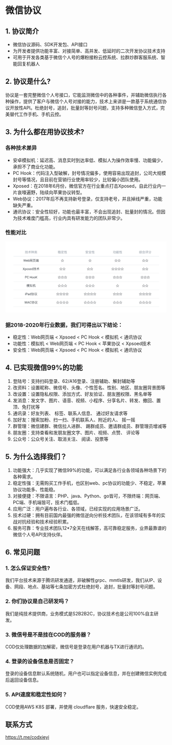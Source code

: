 # 微信协议

## 1. 协议简介

- 微信协议源码、SDK开发包、API接口
- 为开发者提供功能丰富、对接简单、高并发、低延时的二次开发协议技术支持
- 可用于开发各类基于微信个人号的爆粉接粉云控系统、拉群炒群客服系统、智能回复机器人

## 2. 协议是什么?

协议是一套完整微信个人号接口，它能监测微信中的各种事件，并辅助微信执行各种操作，提供了客户与微信个人号对接的能力，技术上来讲是一款基于系统通信协议开放性API。杜绝封号，追封，批量封等封号问题，支持多种微信登入方式，完美替代工作手机、手机云控。

## 3. 为什么都在用协议技术?

### 各种技术差异

- 安卓模拟机：延迟高、消息实时到达率低、模拟人为操作效率慢、功能偏少，承担不了商业化功能。
- PC Hook：代码注入型破解，封号情况偏多，使用容易出现追封，公司大规模封号等情况，且目前在营销行业使用率较少，比较偏小团队使用。
- Xposed：在2018年6月份，微信官方在行业重点打击Xposed，自此行业内一片哀嚎遍野，陆续向苹果协议转型。
- Web协议：2017年后不再支持新号登录，仅支持老号，并且掉线严重，功能缺失严重。
- 通讯协议：安全性较好，功能也最丰富，不会出现追封、批量封的情况。但因为技术难度门槛高，行业内具有研发能力的团队非常少。

### 性能对比

![微控api技术对比表](https://github.com/Codbaby/WeChat/blob/main/Resources/%E5%8D%8F%E8%AE%AE%E6%8A%80%E6%9C%AF%E7%B1%BB%E5%9E%8B%E5%AF%B9%E6%AF%94%E8%A1%A8.jpg)

### 据2018-2020年行业数据，我们可得出以下结论：

- 稳定性：Web网页端 < Xpsoed < PC Hook <  模拟机 < 通讯协议
- 功能性：模拟机 < Web网页端 <  PC Hook < 苹果协议 <  Xpsoed技术 
- 安全性：Web网页端 <  Xpsoed < PC Hook < 模拟机 <  通讯协议

## 4. 已实现微信99%的功能

1. 登陆号：支持扫码登录、62/A16登录、注册辅助、解封辅助等
2. 改资料：设置昵称、微信号、头像、个性签名、性别、地区、朋友圈背景图等
3. 改设置：设置隐私权限、添加方式、好友验证、朋友圈权限、黑名单等
4. 发消息：发文字、图片、语音、视频、小程序、分享名片、转发、撤回、置顶、免打扰等
5. 通讯录：好友列表、 标签、联系人信息、 通过好友请求等
6. 加好友：搜索加粉、扫一扫、手机联系人、附近的人、 摇一摇
7. 群管理：微信建群、微信拉人进群、 踢群成员、邀请群成员、群管理员增减等
8. 朋友圈：支持查看和发朋友圈文字、图片、视频、点赞、 评论等
9. 公众号：公众号关注、取消关注、 阅读、投票等

## 5. 为什么选择我们？

1. 功能强大：几乎实现了微信99%的功能，可以满足各行业各领域各种场景下的各种需求。
2. 稳定性强：无需购买工作手机，也区别web、pc协议的功能少、不稳定，苹果协议功能多、性能稳。
3. 对接便捷：不限语言：PHP、java、Python、go皆可，不限终端：网页端、PC端、手机端皆可，技术门槛低。
4. 应用广泛：用户遍布各行业、各领域，已经实现的应用场景广泛。
5. 技术过硬：拥有目前国内最强的微信逆向分析技术团队，在该领域有多年的实战对抗经验和技术经验积累。
6. 服务可靠：专业技术团队12*7全天在线解答，高可靠稳定服务，业界最靠谱的微信个人号API支持伙伴。

## 6. 常见问题

### 1. 怎么保证安全性?
我们平台技术来源于腾讯研发通道，非破解性grpc、mmtls研发，我们从IP、设备、网段、地点、基站等七条加密方式杜绝封号，追封，批量封等封号问题。
### 2. 你们协议是自己研发吗？
我们是纯技术提供商，业务模式是S2B2B2C，协议技术也是公司100%自主研发。
### 3. 微信号是不是挂在COD的服务器？
COD仅处理数据的加解密，微信号是登录在用户机器与TX进行通讯的。
### 4. 登录的设备信息是否固定？
登录的设备信息默认系统随机，用户也可以指定设备信息，并在创建微信实例完成后返回设备信息。
### 5. API速度和稳定性如何？
COD使用AWS K8S 部署，并使用 cloudflare 服务，快速安全稳定。

## 联系方式

https://t.me/codxieyi



